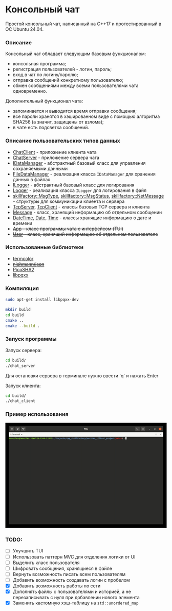 # Консольный чат

Простой консольный чат, написанный на C++17 и  протестированный в ОС Ubuntu 24.04.

### Описание 
Консольный чат обладает следующим базовым функционалом:
- консольная программа;
- регистрация пользователей - логин, пароль;
- вход в чат по логину/паролю;
- отправка сообщений конкретному пользователю;
- обмен сообщениями между всеми пользователями чата одновременно.

Дополнительный функционал чата:
- запоминается и выводится время отправки сообщения;
- все пароли хранятся в хэшированном виде с помощью алгоритма SHA256 (а значит, защищены от взлома);
- в чате есть подсветка сообщений.

### Описание пользовательских типов данных
- [ChatClient](chat_client.hpp) - приложение клиента чата
- [ChatServer](chat_server.hpp) - приложение сервера чата
- [IDataManager](data_manager_interface.hpp) - абстрактный базовый класс для управления сохраняемыми данными
- [FileDataManager](file_data_manager.hpp) - реализация класса `IDataManager` для хранения данных в файлах
- [ILogger](logger_interface.hpp.hpp) - абстрактный базовый класс для логирования
- [Logger](logger.hpp) - реализация класса `ILogger` для логирования в файл
- [skillfactory::MsgType](chat_msgs.hpp), [skillfactory::MsgStatus](chat_msgs.hpp), [skillfactory::NetMessage](chat_msgs.hpp) - структуры для коммуникации клиента и сервера
- [TcpServer](tcp_library.hpp), [TcpClient](tcp_library.hpp) - классы базовых TCP сервера и клиента
- [Message](message.hpp) - класс, хранящий информацию об отдельном сообщении
- [DateTime](datetime.hpp), [Date](datetime.hpp), [Time](datetime.hpp) - классы хранящие информацию о дате и времени
- ~~[App](app.hpp) - класс программы чата с интерфейсом (TUI)~~
- ~~[User](user.hpp) - класс, хранящий информацию об отдельном пользователе~~


### Использованные библиотеки
- [termcolor](https://github.com/ikalnytskyi/termcolor/tree/master)
- ~~[nlohmann/json](https://github.com/nlohmann/json)~~
- [PicoSHA2](https://github.com/okdshin/PicoSHA2)
- [libpqxx](https://github.com/jtv/libpqxx)

### Компиляция

```bash
sudo apt-get install libpqxx-dev
```

```bash
mkdir build
cd build
cmake ..
cmake --build .
```
### Запуск программы

Запуск сервера:  
```bash
cd build/
./chat_server
```

Для остановки сервера в терминале нужно ввести 'q' и нажать Enter

Запуск клиента:  
```bash
cd build/
./chat_client
```

### Пример использования

<!-- TODO: обновить гифку -->
![chat demo](media/chat_demo.gif)

### TODO:
- [ ] Улучшить TUI
- [ ] Использовать паттерн MVC для отделения логики от UI
- [ ] Выделить класс пользователя
- [ ] Шифровать сообщения, хранящиеся в файле
- [ ] Вернуть возможность писать всем пользователям
- [ ] Добавить возможность создавать логин с пробелом
- [x] Добавить возможность работы по сети
- [x] Дополнять файлы с пользователями и историей, а не перезаписывать с нуля при добавлении нового элемента
- [x] Заменить кастомную хэш-таблицу на `std::unordered_map`